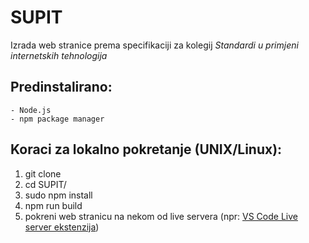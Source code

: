 # SUPIT
Izrada web stranice prema specifikaciji za kolegij *Standardi u primjeni internetskih tehnologija*


## Predinstalirano:
```
- Node.js
- npm package manager
```

## Koraci za lokalno pokretanje (UNIX/Linux):
1. git clone 
2. cd SUPIT/
3. sudo npm install
3. npm run build
4. pokreni web stranicu na nekom od live servera (npr: [VS Code Live server ekstenzija](https://marketplace.visualstudio.com/items?itemName=ritwickdey.LiveServer))
